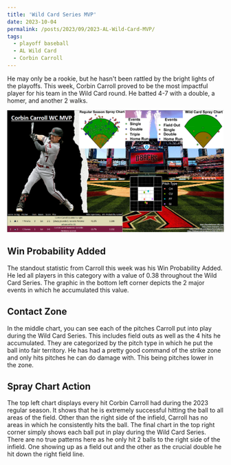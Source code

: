 ```yaml
---
title: 'Wild Card Series MVP'
date: 2023-10-04
permalink: /posts/2023/09/2023-AL-Wild-Card-MVP/
tags:
  - playoff baseball
  - AL Wild Card
  - Corbin Carroll
---
```


He may only be a rookie, but he hasn't been rattled by the bright lights of the playoffs. This week, Corbin Carroll proved to be the most impactful player for his team in the Wild Card round. He batted 4-7 with a double, a homer, and another 2 walks.

![Illustration of Corbin Carroll's Success](/images/corbincarroll_post_image.png)


Win Probability Added
------
The standout statistic from Carroll this week was his Win Probability Added. He led all players in this category with a value of 0.38 throughout the Wild Card Series. The graphic in the bottom left corner depicts the 2 major events in which he accumulated this value.

Contact Zone
------
In the middle chart, you can see each of the pitches Carroll put into play during the Wild Card Series. This includes field outs as well as the 4 hits he accumulated. They are categorized by the pitch type in which he put the ball into fair territory. He has had a pretty good command of the strike zone and only hits pitches he can do damage with. This being pitches lower in the zone.

Spray Chart Action
------
The top left chart displays every hit Corbin Carroll had during the 2023 regular season. It shows that he is extremely successful hitting the ball to all areas of the field. Other than the right side of the infield, Carroll has no areas in which he consistently hits the ball.
The final chart in the top right corner simply shows each ball put in play during the Wild Card Series. There are no true patterns here as he only hit 2 balls to the right side of the infield. One showing up as a field out and the other as the crucial double he hit down the right field line. 
